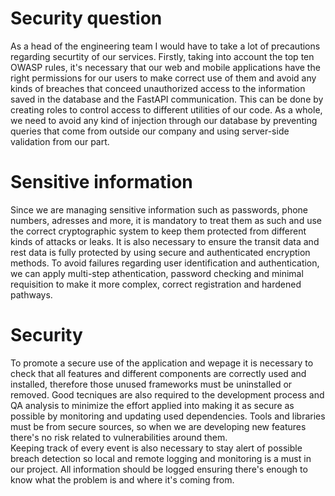# Security question
As a head of the engineering team I would have to take a lot of precautions regarding securtity of our services.
Firstly, taking into account the top ten OWASP rules, it's necessary that our web and mobile applications have the right permissions for our users to make correct use of them and avoid any kinds of breaches that conceed unauthorized access to the information saved in the database and the FastAPI communication. This can be done by creating roles to control access to different utilities of our code.
As a whole, we need to avoid any kind of injection through our database by preventing queries that come from outside our company and using server-side validation from our part.

# Sensitive information
Since we are managing sensitive information such as passwords, phone numbers, adresses and more, it is mandatory to treat them as such and use the correct cryptographic system to keep them protected from different kinds of attacks or leaks. It is also necessary to ensure the transit data and rest data is fully protected by using secure and authenticated encryption methods. To avoid failures regarding user identification and authentication, we can apply multi-step athentication, password checking and minimal requisition to make it more complex, correct registration and hardened pathways. 

# Security
To promote a secure use of the application and wepage it is necessary to check that all features and different components are correctly used and installed, therefore those unused frameworks must be uninstalled or removed. Good tecniques are also required to the development process and QA analysis to minimize the effort applied into making it as secure as possible by monitoring and updating used dependencies. 
Tools and libraries must be from secure sources, so when we are developing new features there's no risk related to vulnerabilities around them.  
Keeping track of every event is also necessary to stay alert of possible breach detection so local and remote logging and monitoring is a must in our project. All information should be logged ensuring there's enough to know what the problem is and where it's coming from.